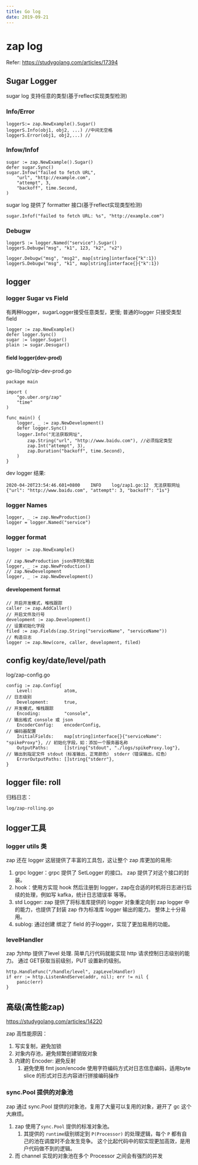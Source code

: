 ```yaml
---
title: Go log
date: 2019-09-21
---
```

# zap log
Refer: https://studygolang.com/articles/17394

## Sugar Logger
sugar log 支持任意的类型(基于reflect实现类型检测)

### Info/Error
    loggerS:= zap.NewExample().Sugar()
    loggerS.Info(obj1, obj2, ...) //中间无空格
    loggerS.Error(obj1, obj2,...) //

### Infow/Infof

    sugar := zap.NewExample().Sugar()
    defer sugar.Sync()
    sugar.Infow("failed to fetch URL",
        "url", "http://example.com",
        "attempt", 3,
        "backoff", time.Second,
    )

sugar log 提供了 formatter 接口(基于reflect实现类型检测)

    sugar.Infof("failed to fetch URL: %s", "http://example.com")

### Debugw

    loggerS := logger.Named("service").Sugar()
    loggerS.Debugw("msg", "k1", 123, "k2", "v2")

	logger.Debugw("msg", "msg2", map[string]interface{"k":1})
    loggerS.Debugw("msg", "k1", map[string]interface{}{"k":1})



## logger

### logger Sugar vs Field
有两种logger，sugarLogger接受任意类型，更慢; 普通的logger 只接受类型field

    logger := zap.NewExample()
    defer logger.Sync()
    sugar := logger.Sugar()
    plain := sugar.Desugar()

#### field logger(dev-prod)
go-lib/log/zip-dev-prod.go

    package main

    import (
        "go.uber.org/zap"
        "time"
    )

    func main() {
        logger, _ := zap.NewDevelopment()
        defer logger.Sync()
        logger.Info("无法获取网址",
            zap.String("url", "http://www.baidu.com"), //必须指定类型
            zap.Int("attempt", 3),
            zap.Duration("backoff", time.Second),
        )
    }

dev logger 结果:

    2020-04-20T23:54:46.601+0800	INFO	log/zap1.go:12	无法获取网址	{"url": "http://www.baidu.com", "attempt": 3, "backoff": "1s"}


### logger Names
    logger, _ := zap.NewProduction()
    logger = logger.Named("service")

### logger format
    logger := zap.NewExample()

    // zap.NewProduction json序列化输出
    logger, _ := zap.NewProduction()
    // zap.NewDevelopment
    logger, _ := zap.NewDevelopment()

#### developement format

    // 开启开发模式，堆栈跟踪
	caller := zap.AddCaller()
	// 开启文件及行号
	development := zap.Development()
	// 设置初始化字段
	filed := zap.Fields(zap.String("serviceName", "serviceName"))
	// 构造日志
	logger := zap.New(core, caller, development, filed)

## config key/date/level/path
log/zap-config.go

    config := zap.Config{
        Level:            atom,                                                // 日志级别
        Development:      true,                                                // 开发模式，堆栈跟踪
        Encoding:         "console",                                              // 输出格式 console 或 json
        EncoderConfig:    encoderConfig,                                       // 编码器配置
        InitialFields:    map[string]interface{}{"serviceName": "spikeProxy"}, // 初始化字段，如：添加一个服务器名称
        OutputPaths:      []string{"stdout", "./logs/spikeProxy.log"},         // 输出到指定文件 stdout（标准输出，正常颜色） stderr（错误输出，红色）
        ErrorOutputPaths: []string{"stderr"},
    }



## logger file: roll
归档日志：

    log/zap-rolling.go

## logger工具

### logger utils 类
zap 还在 logger 这层提供了丰富的工具包，这让整个 zap 库更加的易用:

1. grpc logger：grpc 提供了 SetLogger 的接口。 zap 提供了对这个接口的封装。
2. hook：使用方实现 hook 然后注册到 logger，zap在合适的时机将日志进行后续的处理，例如写 kafka，统计日志错误率 等等。
3. std Logger: zap 提供了将标准库提供的 logger 对象重定向到 zap logger 中的能力，也提供了封装 zap 作为标准库 logger 输出的能力。 整体上十分易用。
4. sublog: 通过创建 绑定了 field 的子logger，实现了更加易用的功能。

### levelHandler
zap 为http 提供了level 处理. 简单几行代码就能实现 http 请求控制日志级别的能力。 通过 GET获取当前级别，PUT 设置新的级别。

    http.HandleFunc("/handle/level", zapLevelHandler)
    if err := http.ListenAndServe(addr, nil); err != nil {
        panic(err)
    }

## 高级(高性能zap)
https://studygolang.com/articles/14220

zap 高性能原因：

1. 写实复制，避免加锁
2. 对象内存池，避免频繁创建销毁对象
3. 内建的 Encoder: 避免反射
    1. 避免使用 fmt json/encode 使用字符编码方式对日志信息编码，适用byte slice 的形式对日志内容进行拼接编码操作

### sync.Pool 提供的对象池
zap 通过 sync.Pool 提供的对象池，复用了大量可以复用的对象，避开了 gc 这个大麻烦。
1. zap 使用了`sync.Pool` 提供的标准对象池。
   1. 其提供的 `runtime`级别绑定到 `P(Processor)` 的处理逻辑，每个 `P` 都有自己的池在调度时不会发生竞争。 这个比起代码中的软实现更加高效，是用户代码做不到的逻辑。
2. 而 channel 实现的对象池在多个 Processor 之间会有强烈的并发


